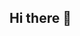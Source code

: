 ## Hi there 👋

<!--
**utk1106/utk1106** is a ✨ _special_ ✨ repository because its `README.md` (this file) appears on your GitHub profile.

Here are some ideas to get you started:

🔭 I’m currently working as a Cloud Developer at Rapid Circle.
🌱 I’m currently working on Azure, DevOps
👯 I want to collaborate on building communities and contribute to open source.
💬 Ask me about Java, Terraform, Azure, etc
📫 How to reach me: thaokarutkarsh@gmail.com
😄 Pronouns: He/him
⚡ Fun fact: I am crazy about books, movies, technology, pop culture, cats literally about anything
-->
